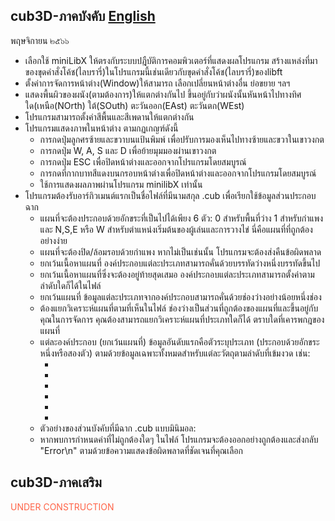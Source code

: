 <!DOCTYPE html>
<html>
  <head></head>
  <body>
    <h2>cub3D-ภาคบังคับ <a href="https://github.com/LemonMints42BKK/42Projects/blob/1360cedce734dfe0ab88df36f24d7280e82f67ac/Rank04/cub3D/en.subject.pdf">English</a></h2>
    <p> พฤษจิกายน ๒๕๖๖ <p>
    <div>
      <ul>
        <li>เลือกใช้ miniLibX ให้ตรงกับระบบปฎืบัติการคอมพิวเตอร์ที่แสดงผลโปรแกรม สร้างแหล่งที่มาของขุดคำสั่งโค้ช(ไลบรารี่)ในโปรแกรมนี้เช่นเดียวกับขุดคำสั่งโค้ช(ไลบรารี่)ของlibft </li>
        <li>ตั้งค่าการจัดการหน้าต่าง(Window)ให้สามารถ เลือกเปลี่ยนหน้าต่างอื่น ย่อขยาย ฯลฯ</li>
        <li>แสดงพื้นผิวของผนัง(ตามต้องการ)ให้แตกต่างกันไป ขึ้นอยู่กับว่าผนังนั้นหันหน้าไปทางทิศใด(เหนือ(NOrth) ใต้(SOuth) ตะวันออก(EAst) ตะวันตก(WEst)</li>
        <li>โปรแกรมสามารถตั้งค่าสีพื้นและสีเพดานให้แตกต่างกัน</li>
        <li>โปรแกรมแสดงภาพในหน้าต่าง ตามกฏเกญฑ์ดังนี้
          <ul>
              <li>การกดปุ่มลูกศรซ้ายและขวาบนแป้นพิมพ์ เพื่อปรับการมองเห็นไปทางซ้ายและขวาในเขาวงกต</li>
              <li>การกดปุ่ม W, A, S และ D เพื่อย้ายมุมมองผ่านเขาวงกต</li>
              <li>การกดปุ่ม ESC เพื่อปิดหน้าต่างและออกจากโปรแกรมโดยสมบูรณ์</li>
              <li>การกดที่กากบาทสีแดงบนกรอบหน้าต่างเพื่อปิดหน้าต่างและออกจากโปรแกรมโดยสมบูรณ์</li>
              <li>ใช้การแสดงผลภาพผ่านโปรแกรม minilibX เท่านั้น</li>
          </ul>
        </li>
        <li>โปรแกรมต้องรับอาร์กิวเมนต์แรกเป็นชื่อไฟล์ที่มีนามสกุล .cub เพื่อเรียกใช้ข้อมูลส่วนประกอบฉาก
          <ul>
              <li>แผนที่จะต้องประกอบด้วยอักขระที่เป็นไปได้เพียง 6 ตัว: 0 สำหรับพื้นที่ว่าง 1 สำหรับกำแพง และ N,S,E หรือ W สำหรับตำแหน่งเริ่มต้นของผู้เล่นและการวางไข่
นี่คือแผนที่ที่ถูกต้องอย่างง่าย</li>
              <li>แผนที่จะต้องปิด/ล้อมรอบด้วยกำแพง หากไม่เป็นเช่นนั้น โปรแกรมจะต้องส่งคืนข้อผิดพลาด</li>
              <li>ยกเว้นเนื้อหาแผนที่ องค์ประกอบแต่ละประเภทสามารถคั่นด้วยบรรทัดว่างหนึ่งบรรทัดขึ้นไป</li>
              <li>ยกเว้นเนื้อหาแผนที่ซึ่งจะต้องอยู่ท้ายสุดเสมอ องค์ประกอบแต่ละประเภทสามารถตั้งค่าตามลำดับใดก็ได้ในไฟล์</li>
              <li>ยกเว้นแผนที่ ข้อมูลแต่ละประเภทจากองค์ประกอบสามารถคั่นด้วยช่องว่างอย่างน้อยหนึ่งช่อง</li>
              <li>ต้องแยกวิเคราะห์แผนที่ตามที่เห็นในไฟล์ ช่องว่างเป็นส่วนที่ถูกต้องของแผนที่และขึ้นอยู่กับคุณในการจัดการ คุณต้องสามารถแยกวิเคราะห์แผนที่ประเภทใดก็ได้ ตราบใดที่เคารพกฎของแผนที่</li>
              <li>แต่ละองค์ประกอบ (ยกเว้นแผนที่) ข้อมูลอันดับแรกคือตัวระบุประเภท (ประกอบด้วยอักขระหนึ่งหรือสองตัว) ตามด้วยข้อมูลเฉพาะทั้งหมดสำหรับแต่ละวัตถุตามลำดับที่เข้มงวด เช่น:
                <ul>
                  <li></li>
                  <li></li>
                  <li></li>
                  <li></li>
                  <li></li>
                  <li></li>
                </ul>
              </li>
              <li>ตัวอย่างของส่วนบังคับที่มีฉาก .cub แบบมินิมอล:</li>
              <li>หากพบการกำหนดค่าที่ไม่ถูกต้องใดๆ ในไฟล์ โปรแกรมจะต้องออกอย่างถูกต้องและส่งกลับ "Error\n" ตามด้วยข้อความแสดงข้อผิดพลาดที่ชัดเจนที่คุณเลือก</li>
          </ul>
        </li>
      </ul>
    </div>
    <div>
      <h2>cub3D-ภาคเสริม</h2>
      <p style="color:Tomato;">UNDER CONSTRUCTION</p>
    </div>
  </body>
</html>
